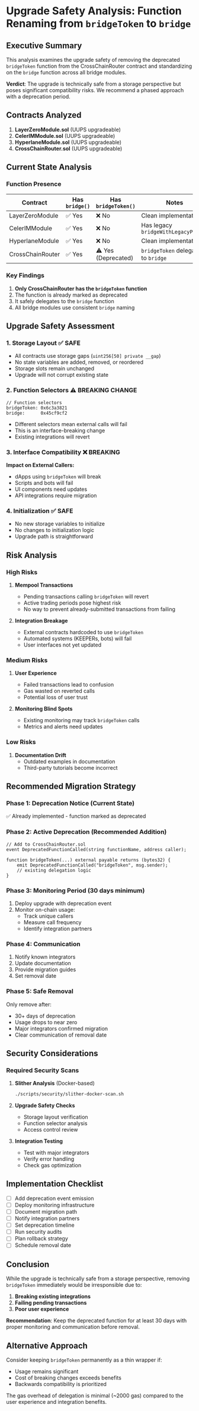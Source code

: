 # Upgrade Safety Analysis: Function Renaming from `bridgeToken` to `bridge`

## Executive Summary

This analysis examines the upgrade safety of removing the deprecated `bridgeToken` function from the CrossChainRouter contract and standardizing on the `bridge` function across all bridge modules.

**Verdict**: The upgrade is technically safe from a storage perspective but poses significant compatibility risks. We recommend a phased approach with a deprecation period.

## Contracts Analyzed

1. **LayerZeroModule.sol** (UUPS upgradeable)
2. **CelerIMModule.sol** (UUPS upgradeable)  
3. **HyperlaneModule.sol** (UUPS upgradeable)
4. **CrossChainRouter.sol** (UUPS upgradeable)

## Current State Analysis

### Function Presence

| Contract | Has `bridge()` | Has `bridgeToken()` | Notes |
|----------|---------------|-------------------|--------|
| LayerZeroModule | ✅ Yes | ❌ No | Clean implementation |
| CelerIMModule | ✅ Yes | ❌ No | Has legacy `bridgeWithLegacyParams` |
| HyperlaneModule | ✅ Yes | ❌ No | Clean implementation |
| CrossChainRouter | ✅ Yes | ⚠️ Yes (Deprecated) | `bridgeToken` delegates to `bridge` |

### Key Findings

1. **Only CrossChainRouter has the `bridgeToken` function**
2. The function is already marked as deprecated
3. It safely delegates to the `bridge` function
4. All bridge modules use consistent `bridge` naming

## Upgrade Safety Assessment

### 1. Storage Layout ✅ SAFE

- All contracts use storage gaps (`uint256[50] private __gap`)
- No state variables are added, removed, or reordered
- Storage slots remain unchanged
- Upgrade will not corrupt existing state

### 2. Function Selectors ⚠️ BREAKING CHANGE

```solidity
// Function selectors
bridgeToken: 0x6c3a3821
bridge:      0x45cf9cf2
```

- Different selectors mean external calls will fail
- This is an interface-breaking change
- Existing integrations will revert

### 3. Interface Compatibility ❌ BREAKING

**Impact on External Callers:**
- dApps using `bridgeToken` will break
- Scripts and bots will fail
- UI components need updates
- API integrations require migration

### 4. Initialization ✅ SAFE

- No new storage variables to initialize
- No changes to initialization logic
- Upgrade path is straightforward

## Risk Analysis

### High Risks

1. **Mempool Transactions**
   - Pending transactions calling `bridgeToken` will revert
   - Active trading periods pose highest risk
   - No way to prevent already-submitted transactions from failing

2. **Integration Breakage**
   - External contracts hardcoded to use `bridgeToken`
   - Automated systems (KEEPERs, bots) will fail
   - User interfaces not yet updated

### Medium Risks

1. **User Experience**
   - Failed transactions lead to confusion
   - Gas wasted on reverted calls
   - Potential loss of user trust

2. **Monitoring Blind Spots**
   - Existing monitoring may track `bridgeToken` calls
   - Metrics and alerts need updates

### Low Risks

1. **Documentation Drift**
   - Outdated examples in documentation
   - Third-party tutorials become incorrect

## Recommended Migration Strategy

### Phase 1: Deprecation Notice (Current State)
✅ Already implemented - function marked as deprecated

### Phase 2: Active Deprecation (Recommended Addition)

```solidity
// Add to CrossChainRouter.sol
event DeprecatedFunctionCalled(string functionName, address caller);

function bridgeToken(...) external payable returns (bytes32) {
    emit DeprecatedFunctionCalled("bridgeToken", msg.sender);
    // existing delegation logic
}
```

### Phase 3: Monitoring Period (30 days minimum)

1. Deploy upgrade with deprecation event
2. Monitor on-chain usage:
   - Track unique callers
   - Measure call frequency
   - Identify integration partners

### Phase 4: Communication

1. Notify known integrators
2. Update documentation
3. Provide migration guides
4. Set removal date

### Phase 5: Safe Removal

Only remove after:
- 30+ days of deprecation
- Usage drops to near zero
- Major integrators confirmed migration
- Clear communication of removal date

## Security Considerations

### Required Security Scans

1. **Slither Analysis** (Docker-based)
   ```bash
   ./scripts/security/slither-docker-scan.sh
   ```

2. **Upgrade Safety Checks**
   - Storage layout verification
   - Function selector analysis
   - Access control review

3. **Integration Testing**
   - Test with major integrators
   - Verify error handling
   - Check gas optimization

## Implementation Checklist

- [ ] Add deprecation event emission
- [ ] Deploy monitoring infrastructure
- [ ] Document migration path
- [ ] Notify integration partners
- [ ] Set deprecation timeline
- [ ] Run security audits
- [ ] Plan rollback strategy
- [ ] Schedule removal date

## Conclusion

While the upgrade is technically safe from a storage perspective, removing `bridgeToken` immediately would be irresponsible due to:

1. **Breaking existing integrations**
2. **Failing pending transactions**
3. **Poor user experience**

**Recommendation**: Keep the deprecated function for at least 30 days with proper monitoring and communication before removal.

## Alternative Approach

Consider keeping `bridgeToken` permanently as a thin wrapper if:
- Usage remains significant
- Cost of breaking changes exceeds benefits
- Backwards compatibility is prioritized

The gas overhead of delegation is minimal (~2000 gas) compared to the user experience and integration benefits.